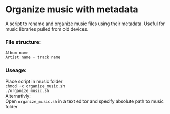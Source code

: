 # Organize music with metadata
A script to rename and organize music files using their metadata. Useful for music libraries pulled from old devices. 

### File structure:
`Album name`   
    `Artist name - track name`

### Useage: 
Place script in music folder   
`chmod +x organize_music.sh`   
`./organize_music.sh`   
Alternativly:   
Open `organize_music.sh` in a text editor and specify absolute path to music folder
